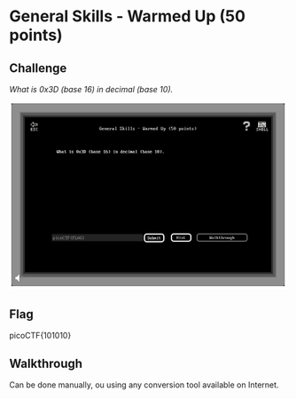 
# General Skills - Warmed Up (50 points)

## Challenge

*What is 0x3D (base 16) in decimal (base 10).*

![Challenge](../_images/general_skills_warmed_up_challenge.png)

## Flag

picoCTF{101010}

## Walkthrough

Can be done manually, ou using any conversion tool available on Internet.

